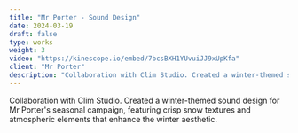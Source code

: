 ```yaml
---
title: "Mr Porter - Sound Design"
date: 2024-03-19
draft: false
type: works
weight: 3
video: "https://kinescope.io/embed/7bcsBXH1YUvuiJJ9xUpKfa"
client: "Mr Porter"
description: "Collaboration with Clim Studio. Created a winter-themed sound design for Mr Porter's seasonal campaign, featuring crisp snow textures and atmospheric elements that enhance the winter aesthetic."
---
```


Collaboration with Clim Studio. Created a winter-themed sound design for Mr Porter's seasonal campaign, featuring crisp snow textures and atmospheric elements that enhance the winter aesthetic. 